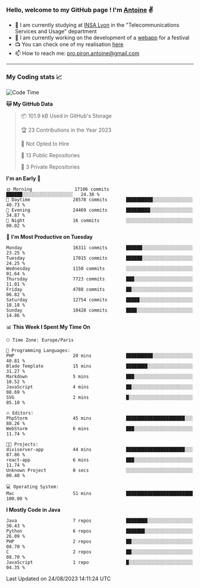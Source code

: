 ### Hello, welcome to my GitHub page ! I'm [Antoine](https://github.com/AntoinePiron) ✌️

- 🌱 I am currently studying at [INSA Lyon](https://www.insa-lyon.fr) in the "Telecommunications Services and Usage" department
- 🔭 I am currently working on the development of a [webapp](https://github.com/24HeuresINSA/Overbookd) for a festival
- 📺 You can check one of my realisation [here](https://astustc.fr)
- 📫 How to reach me: [pro.piron.antoine@gmail.com](mailto:pro.piron.antoine@gmail.com)

---

### My Coding stats 📈
<!--START_SECTION:waka-->
![Code Time](http://img.shields.io/badge/Code%20Time-184%20hrs%2033%20mins-blue)

**🐱 My GitHub Data** 

> 📦 101.9 kB Used in GitHub's Storage 
 > 
> 🏆 23 Contributions in the Year 2023
 > 
> 🚫 Not Opted to Hire
 > 
> 📜 13 Public Repositories 
 > 
> 🔑 3 Private Repositories 
 > 
**I'm an Early 🐤** 

```text
🌞 Morning                17106 commits       ██████░░░░░░░░░░░░░░░░░░░   24.38 % 
🌆 Daytime                28578 commits       ██████████░░░░░░░░░░░░░░░   40.73 % 
🌃 Evening                24469 commits       █████████░░░░░░░░░░░░░░░░   34.87 % 
🌙 Night                  16 commits          ░░░░░░░░░░░░░░░░░░░░░░░░░   00.02 % 
```
📅 **I'm Most Productive on Tuesday** 

```text
Monday                   16311 commits       ██████░░░░░░░░░░░░░░░░░░░   23.25 % 
Tuesday                  17015 commits       ██████░░░░░░░░░░░░░░░░░░░   24.25 % 
Wednesday                1150 commits        ░░░░░░░░░░░░░░░░░░░░░░░░░   01.64 % 
Thursday                 7723 commits        ███░░░░░░░░░░░░░░░░░░░░░░   11.01 % 
Friday                   4788 commits        ██░░░░░░░░░░░░░░░░░░░░░░░   06.82 % 
Saturday                 12754 commits       █████░░░░░░░░░░░░░░░░░░░░   18.18 % 
Sunday                   10428 commits       ████░░░░░░░░░░░░░░░░░░░░░   14.86 % 
```


📊 **This Week I Spent My Time On** 

```text
🕑︎ Time Zone: Europe/Paris

💬 Programming Languages: 
PHP                      20 mins             ██████████░░░░░░░░░░░░░░░   40.81 % 
Blade Template           15 mins             ████████░░░░░░░░░░░░░░░░░   31.27 % 
Markdown                 5 mins              ███░░░░░░░░░░░░░░░░░░░░░░   10.52 % 
JavaScript               4 mins              ██░░░░░░░░░░░░░░░░░░░░░░░   08.69 % 
SVG                      2 mins              █░░░░░░░░░░░░░░░░░░░░░░░░   05.10 % 

🔥 Editors: 
PhpStorm                 45 mins             ██████████████████████░░░   88.26 % 
WebStorm                 6 mins              ███░░░░░░░░░░░░░░░░░░░░░░   11.74 % 

🐱‍💻 Projects: 
diviserver-app           44 mins             ██████████████████████░░░   87.86 % 
react-app                6 mins              ███░░░░░░░░░░░░░░░░░░░░░░   11.74 % 
Unknown Project          0 secs              ░░░░░░░░░░░░░░░░░░░░░░░░░   00.40 % 

💻 Operating System: 
Mac                      51 mins             █████████████████████████   100.00 % 
```

**I Mostly Code in Java** 

```text
Java                     7 repos             ████████░░░░░░░░░░░░░░░░░   30.43 % 
Python                   6 repos             ███████░░░░░░░░░░░░░░░░░░   26.09 % 
PHP                      2 repos             ██░░░░░░░░░░░░░░░░░░░░░░░   08.70 % 
C                        2 repos             ██░░░░░░░░░░░░░░░░░░░░░░░   08.70 % 
JavaScript               1 repo              █░░░░░░░░░░░░░░░░░░░░░░░░   04.35 % 
```




 Last Updated on 24/08/2023 14:11:24 UTC
<!--END_SECTION:waka-->
